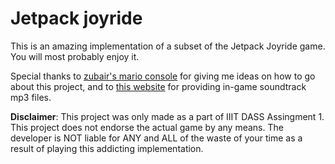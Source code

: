 # Jetpack joyride

This is an amazing implementation of a subset of the Jetpack Joyride game. You will most probably enjoy it.

Special thanks to [zubair's mario console](https://github.com/zubairabid/mario-console/) for giving me ideas on how to go about this project, and to [this website](https://www.sounds-resource.com/mobile/jetpackjoyride/sound/6078/) for providing in-game soundtrack mp3 files.

**Disclaimer**: This project was only made as a part of IIIT DASS Assingment 1. This project does not endorse the actual game by any means. The developer is NOT liable for ANY and ALL of the waste of your time as a result of playing this addicting implementation.
